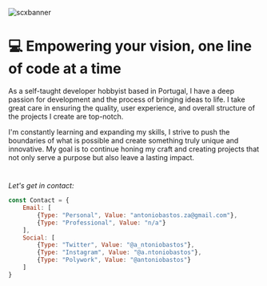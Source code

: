 ![scxbanner](https://user-images.githubusercontent.com/51927118/215193003-a9067e5c-c08a-4264-89f4-24f0174f37fa.png)
# 💻 Empowering your vision, one line of code at a time
As a self-taught developer hobbyist based in Portugal, I have a deep passion for development and the process of bringing ideas to life. I take great care in ensuring the quality, user experience, and overall structure of the projects I create are top-notch. 

I'm constantly learning and expanding my skills, I strive to push the boundaries of what is possible and create something truly unique and innovative. My goal is to continue honing my craft and creating projects that not only serve a purpose but also leave a lasting impact.
#
*Let's get in contact:*
```javascript
const Contact = {
    Email: [
        {Type: "Personal", Value: "antoniobastos.za@gmail.com"},
        {Type: "Professional", Value: "n/a"}
    ],
    Social: [
        {Type: "Twitter", Value: "@a_ntoniobastos"},
        {Type: "Instagram", Value: "@a.ntoniobastos"},
        {Type: "Polywork", Value: "@antoniobastos"}
    ]
}
```
